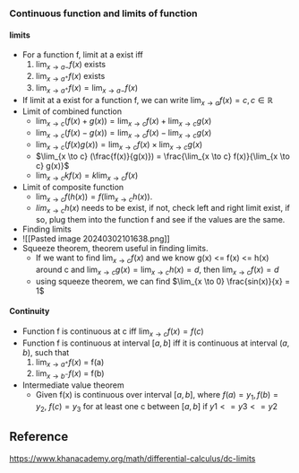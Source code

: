 ### Continuous function and limits of function
#### limits
* For a function f, limit at a exist iff 
	1. $\lim_{x \to a-} f(x)$ exists
	2. $\lim_{x \to a^+ }f(x)$ exists
	3. $\lim_{x \to a^+ }f(x) = \lim_{x \to a-} f(x)$
* If limit at a exist for a function f, we can write $\lim_{x \to a} f(x) = c, c \in \mathbb{R}$
* Limit of combined function
	* $\lim_{x \to c} (f(x) + g(x)) = \lim_{x \to c} f(x) + \lim_{x \to c} g(x)$
	* $\lim_{x \to c} (f(x) - g(x)) = \lim_{x \to c} f(x) - \lim_{x \to c} g(x)$
	* $\lim_{x \to c} (f(x) g(x)) = \lim_{x \to c} f(x) \times \lim_{x \to c} g(x)$
	* $\lim_{x \to c} (\frac{f(x)}{g(x)}) = \frac{\lim_{x \to c} f(x)}{\lim_{x \to c} g(x)}$
	* $\lim_{x \to c} kf(x) = k \lim_{x \to c} f(x)$
* Limit of composite function
	* $\lim_{x \to c} f(h(x)) = f(\lim_{x \to c} h(x))$. 
	*  $lim_{x \to c} h(x)$ needs to be exist, if not, check left and right limit exist, if so, plug them into the function f and see if the values are the same.
* Finding limits
* ![[Pasted image 20240302101638.png]]
* Squeeze theorem, theorem useful in finding limits.
	* If we want to find $\lim_{x \to c} f(x)$ and we know g(x) <= f(x) <= h(x) around c and $\lim_{x \to c} g(x) = \lim_{x \to c} h(x) = d$, then $\lim_{x \to c} f(x) = d$
	* using squeeze theorem, we can find $\lim_{x \to 0} \frac{sin(x)}{x} = 1$  

#### Continuity
* Function f is continuous at c iff $\lim_{x \to c} f(x) = f(c)$
* Function f is continuous at interval $[a, b]$ iff it is continuous at interval $(a, b)$, such that
	1. $\lim_{x \to a^+ }f(x)$ = f(a)
	2. $\lim_{x \to b^- }f(x)$ = f(b)
* Intermediate value theorem
	* Given f(x) is continuous over interval $[a, b]$, where $f(a) = y_1, f(b) = y_2$, $f(c) = y_3$ for at least one c between $[a, b]$ if $y1 <=y3 <= y2$
## Reference
https://www.khanacademy.org/math/differential-calculus/dc-limits
